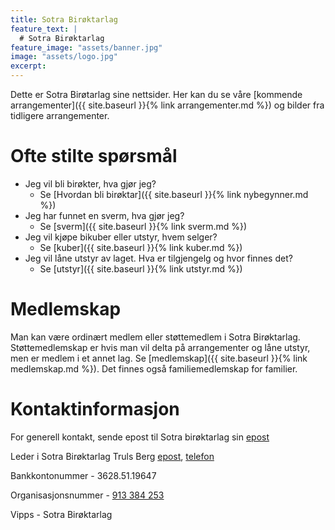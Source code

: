 ```yaml
---
title: Sotra Birøktarlag
feature_text: |
  # Sotra Birøktarlag
feature_image: "assets/banner.jpg"
image: "assets/logo.jpg"
excerpt:
---
```


Dette er Sotra Birøtarlag sine nettsider. Her kan du se våre [kommende arrangementer]({{ site.baseurl }}{% link arrangementer.md %}) og bilder fra tidligere arrangementer.

# Ofte stilte spørsmål  

- Jeg vil bli birøkter, hva gjør jeg?
  - Se [Hvordan bli birøktar]({{ site.baseurl }}{% link nybegynner.md %})
- Jeg har funnet en sverm, hva gjør jeg?
  - Se [sverm]({{ site.baseurl }}{% link sverm.md %})
- Jeg vil kjøpe bikuber eller utstyr, hvem selger?
  - Se [kuber]({{ site.baseurl }}{% link kuber.md %})
- Jeg vil låne utstyr av laget. Hva er tilgjengelg og hvor finnes det?
  - Se [utstyr]({{ site.baseurl }}{% link utstyr.md %})

# Medlemskap

Man kan være ordinært medlem eller støttemedlem i Sotra Birøktarlag. Støttemedlemskap er hvis man vil delta på arrangementer og låne utstyr, men er medlem i et annet lag. Se [medlemskap]({{ site.baseurl }}{% link medlemskap.md %}). Det finnes også familiemedlemskap for familier.

# Kontaktinformasjon  

For generell kontakt, sende epost til Sotra birøktarlag sin [epost](mailto:sotra.biroektarlag@gmail.com)

Leder i Sotra Birøktarlag Truls Berg [epost](mailto:trulsasb@gmail.com), [telefon](tel:+4793854558)  

Bankkontonummer     - 3628.51.19647  

Organisasjonsnummer - [913 384 253](https://w2.brreg.no/enhet/sok/detalj.jsp?orgnr=913+384+253)

Vipps               - Sotra Birøktarlag
